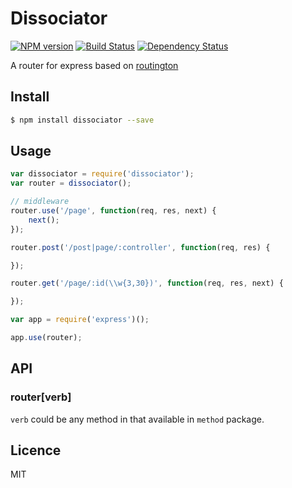 # Dissociator
[![NPM version](https://badge.fury.io/js/dissociator.svg)](http://badge.fury.io/js/dissociator) [![Build Status](https://travis-ci.org/villadora/dissociator.svg?branch=master)](https://travis-ci.org/villadora/dissociator) [![Dependency Status](https://gemnasium.com/villadora/dissociator.svg)](https://gemnasium.com/villadora/dissociator)

A router for express based on [routington](https://github.com/jonathanong/routington)

## Install

```bash
$ npm install dissociator --save
```

## Usage

```js
var dissociator = require('dissociator');
var router = dissociator();

// middleware
router.use('/page', function(req, res, next) {
    next();
});

router.post('/post|page/:controller', function(req, res) {

});

router.get('/page/:id(\\w{3,30})', function(req, res, next) {

});

var app = require('express')();

app.use(router);
```

## API

### router[verb]

`verb` could be any method in that available in `method` package.


## Licence

MIT
<!-- do not want to make nodeinit to complicated, you can edit this whenever you want. -->
